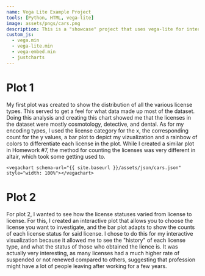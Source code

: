 ```yaml
---
name: Vega Lite Example Project
tools: [Python, HTML, vega-lite]
image: assets/pngs/cars.png
description: This is a "showcase" project that uses vega-lite for interactive viz!
custom_js:
  - vega.min
  - vega-lite.min
  - vega-embed.min
  - justcharts
---
```



# Plot 1

My first plot was created to show the distribution of all the various license types. This served to get a feel for what data made up most of the dataset. Doing this analysis and creating this chart showed me that the licenses in the dataset were mostly cosmotology, detective, and dental. As for my encoding types, I used the license category for the x, the corresponding count for the y values, a bar plot to depict my vizualization and a rainbow of colors to differentiate each license in the plot. While I created a similar plot in Homework #7, the method for counting the licenses was very different in altair, which took some getting used to.

```
<vegachart schema-url="{{ site.baseurl }}/assets/json/cars.json" style="width: 100%"></vegachart>

```

# Plot 2

For plot 2, I wanted to see how the license statuses varied from license to license. For this, I created an interactive plot that allows you to choose the license you want to investigate, and the bar plot adapts to show the counts of each license status for said license. I chose to do this for my interactive visualization because it allowed me to see the "history" of each license type, and what the status of those who obtained the lience is. It was actually very interesting, as many licenses had a much higher rate of suspended or not renewed compared to others, suggesting that profession might have a lot of people leaving after working for a few years.


<vegachart schema-url="{{ site.baseurl }}/assets/json/cars.json" style="width: 100%"></vegachart>


